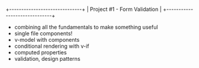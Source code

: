 +------------------------------+
| Project #1 - Form Validation |
+------------------------------+

- combining all the fundamentals to make something useful
- single file components!
- v-model with components
- conditional rendering with v-if
- computed properties
- validation, design patterns
